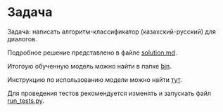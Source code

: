 # Задача
Задача: написать алгоритм-классификатор (казахский-русский) для диалогов.

Подробное решение представлено в файле [solution.md](/docs/solution.md).

Итогоую обученную модель можно найти в папке [bin](/bin/).

Инструкцию по использованию модели можно найти [тут](/docs/instruction.md).

Для проведения тестов рекомендуется изменять и запускать файл [run_tests.py](/run_tests.py).
